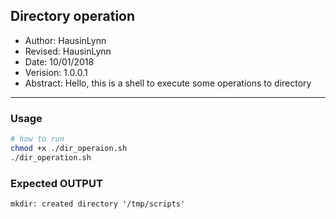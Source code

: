 ## Directory operation
- Author: HausinLynn
- Revised: HausinLynn
- Date: 10/01/2018
- Verision: 1.0.0.1
- Abstract: Hello, this is a shell to 
execute some operations to directory

---

### Usage

```bash
# how to run
chmod +x ./dir_operaion.sh
./dir_operation.sh
```

### Expected OUTPUT

```
mkdir: created directory '/tmp/scripts'
```
